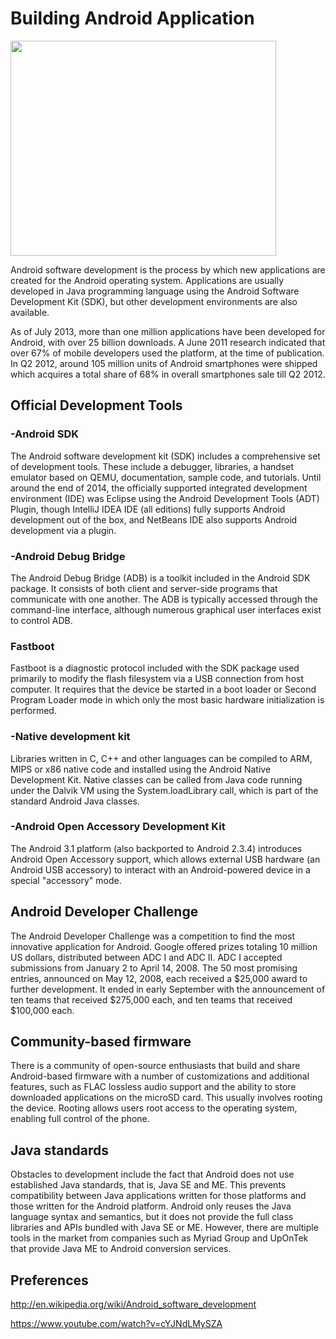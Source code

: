 # Building Android Application #

<a href='http://www.youtube.com/watch?feature=player_embedded&v=cYJNdLMySZA' target='_blank'><img src='http://img.youtube.com/vi/cYJNdLMySZA/0.jpg' width='425' height=344 /></a>

Android software development is the process by which new applications are created for the Android operating system. Applications are usually developed in Java programming language using the Android Software Development Kit (SDK), but other development environments are also available.

As of July 2013, more than one million applications have been developed for Android, with over 25 billion downloads. A June 2011 research indicated that over 67% of mobile developers used the platform, at the time of publication. In Q2 2012, around 105 million units of Android smartphones were shipped which acquires a total share of 68% in overall smartphones sale till Q2 2012.

## Official Development Tools ##

### -Android SDK ###

The Android software development kit (SDK) includes a comprehensive set of development tools. These include a debugger, libraries, a handset emulator based on QEMU, documentation, sample code, and tutorials.
Until around the end of 2014, the officially supported integrated development environment (IDE) was Eclipse using the Android Development Tools (ADT) Plugin, though IntelliJ IDEA IDE (all editions) fully supports Android development out of the box, and NetBeans IDE also supports Android development via a plugin.

### -Android Debug Bridge ###
The Android Debug Bridge (ADB) is a toolkit included in the Android SDK package. It consists of both client and server-side programs that communicate with one another. The ADB is typically accessed through the command-line interface, although numerous graphical user interfaces exist to control ADB.

### Fastboot ###
Fastboot is a diagnostic protocol included with the SDK package used primarily to modify the flash filesystem via a USB connection from host computer. It requires that the device be started in a boot loader or Second Program Loader mode in which only the most basic hardware initialization is performed.

### -Native development kit ###
Libraries written in C, C++ and other languages can be compiled to ARM, MIPS or x86 native code and installed using the Android Native Development Kit. Native classes can be called from Java code running under the Dalvik VM using the System.loadLibrary call, which is part of the standard Android Java classes.

### -Android Open Accessory Development Kit ###
The Android 3.1 platform (also backported to Android 2.3.4) introduces Android Open Accessory support, which allows external USB hardware (an Android USB accessory) to interact with an Android-powered device in a special "accessory" mode.

## Android Developer Challenge ##
The Android Developer Challenge was a competition to find the most innovative application for Android. Google offered prizes totaling 10 million US dollars, distributed between ADC I and ADC II. ADC I accepted submissions from January 2 to April 14, 2008. The 50 most promising entries, announced on May 12, 2008, each received a $25,000 award to further development. It ended in early September with the announcement of ten teams that received $275,000 each, and ten teams that received $100,000 each.

## Community-based firmware ##
There is a community of open-source enthusiasts that build and share Android-based firmware with a number of customizations and additional features, such as FLAC lossless audio support and the ability to store downloaded applications on the microSD card. This usually involves rooting the device. Rooting allows users root access to the operating system, enabling full control of the phone.

## Java standards ##
Obstacles to development include the fact that Android does not use established Java standards, that is, Java SE and ME. This prevents compatibility between Java applications written for those platforms and those written for the Android platform. Android only reuses the Java language syntax and semantics, but it does not provide the full class libraries and APIs bundled with Java SE or ME. However, there are multiple tools in the market from companies such as Myriad Group and UpOnTek that provide Java ME to Android conversion services.

## Preferences ##
http://en.wikipedia.org/wiki/Android_software_development

https://www.youtube.com/watch?v=cYJNdLMySZA
